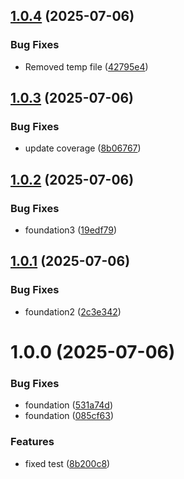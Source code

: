 ## [1.0.4](https://github.com/sunamo/sureact19/compare/v1.0.3...v1.0.4) (2025-07-06)


### Bug Fixes

* Removed temp file ([42795e4](https://github.com/sunamo/sureact19/commit/42795e45c20ed1e145209cd8ba67383e899a47ec))

## [1.0.3](https://github.com/sunamo/sureact19/compare/v1.0.2...v1.0.3) (2025-07-06)


### Bug Fixes

* update coverage ([8b06767](https://github.com/sunamo/sureact19/commit/8b067672f58c85a7d2d9928f60eb71fb07af0e2a))

## [1.0.2](https://github.com/sunamo/sureact19/compare/v1.0.1...v1.0.2) (2025-07-06)


### Bug Fixes

* foundation3 ([19edf79](https://github.com/sunamo/sureact19/commit/19edf793f2b408b0ee859cd5a050de5e58cd8785))

## [1.0.1](https://github.com/sunamo/sureact19/compare/v1.0.0...v1.0.1) (2025-07-06)


### Bug Fixes

* foundation2 ([2c3e342](https://github.com/sunamo/sureact19/commit/2c3e342244e648f88c45afc9fb5e9a20e5664185))

# 1.0.0 (2025-07-06)


### Bug Fixes

* foundation ([531a74d](https://github.com/sunamo/sureact19/commit/531a74dba378e5b66a4747d07b6bd9c8789dd1f4))
* foundation ([085cf63](https://github.com/sunamo/sureact19/commit/085cf63f2c40d81d9321e5590caf91684a5520ef))


### Features

* fixed test ([8b200c8](https://github.com/sunamo/sureact19/commit/8b200c884deccb9c653d7cef717a6dcc4c1c76ee))
